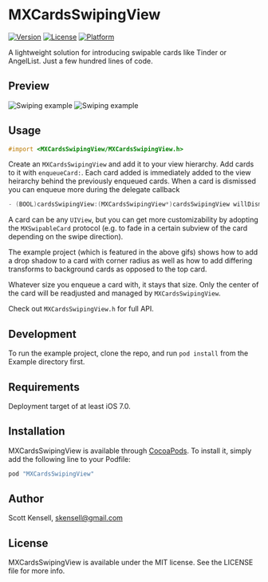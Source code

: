 # MXCardsSwipingView

<!--[![CI Status](http://img.shields.io/travis/Scott Kensell/MXCardsSwipingView.svg?style=flat)](https://travis-ci.org/Scott Kensell/MXCardsSwipingView)-->
[![Version](https://img.shields.io/cocoapods/v/MXCardsSwipingView.svg?style=flat)](http://cocoapods.org/pods/MXCardsSwipingView)
[![License](https://img.shields.io/cocoapods/l/MXCardsSwipingView.svg?style=flat)](http://cocoapods.org/pods/MXCardsSwipingView)
[![Platform](https://img.shields.io/cocoapods/p/MXCardsSwipingView.svg?style=flat)](http://cocoapods.org/pods/MXCardsSwipingView)

A lightweight solution for introducing swipable cards like Tinder or AngelList. Just a few hundred lines of code.

## Preview

![Swiping example](http://i.giphy.com/26BRuvxrEWDD9252g.gif)
![Swiping example](http://i.giphy.com/3o72F2rfVseshx2weY.gif)

## Usage

```Objective-C
#import <MXCardsSwipingView/MXCardsSwipingView.h>
```
Create an `MXCardsSwipingView` and add it to your view hierarchy. Add cards to it with `enqueueCard:`. Each card added is immediately added to the view heirarchy behind the previously enqueued cards. When a card is dismissed you can enqueue more during the delegate callback 
```Objective-C
- (BOOL)cardsSwipingView:(MXCardsSwipingView*)cardsSwipingView willDismissCard:(UIView*)card toLeft:(BOOL)toLeft;
```
A card can be any `UIView`, but you can get more customizability by adopting the `MXSwipableCard` protocol (e.g. to fade in a certain subview of the card depending on the swipe direction).

The example project (which is featured in the above gifs) shows how to add a drop shadow to a card with corner radius as well as how to add differing transforms to background cards as opposed to the top card.

Whatever size you enqueue a card with, it stays that size. Only the center of the card will be readjusted and managed by `MXCardsSwipingView`.

Check out `MXCardsSwipingView.h` for full API.

## Development

To run the example project, clone the repo, and run `pod install` from the Example directory first.

## Requirements

Deployment target of at least iOS 7.0.

## Installation

MXCardsSwipingView is available through [CocoaPods](http://cocoapods.org). To install
it, simply add the following line to your Podfile:

```ruby
pod "MXCardsSwipingView"
```

## Author

Scott Kensell, skensell@gmail.com

## License

MXCardsSwipingView is available under the MIT license. See the LICENSE file for more info.
